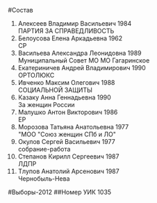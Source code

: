 #Состав
1. Алексеев Владимир Васильевич 1984   
    ПАРТИЯ ЗА СПРАВЕДЛИВОСТЬ
2. Белоусова Елена Аркадьевна 1962   
    СР
3. Васильева Александра Леонидовна 1989   
    Муниципальный Совет МО МО Гагаринское
4. Екатериничев Андрей Владимирович 1990   
    ОРТОЛЮКС
5. Ивченко Максим Олегович 1988   
    СОЦИАЛЬНОЙ ЗАЩИТЫ
6. Казаку Анна Геннадьевна 1990   
    За женщин России
7. Малушко Антон Викторович 1986   
    ЕР
8. Морозова Татьяна Анатольевна 1977   
    "МОО "Союз женщин СПб и ЛО"
9. Окулов Сергей Васильевич 1977   
    собрание-работа
10. Степанов Кирилл Сергеевич 1987   
    ЛДПР
11. Тлупов Анатолий Арсенович 1987   
    Чернобыль-Нева

#Выборы-2012
##Номер УИК
1035
